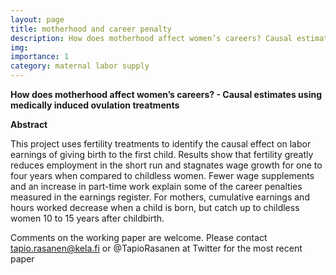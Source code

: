 ```yaml
---
layout: page
title: motherhood and career penalty 
description: How does motherhood affect women’s careers? Causal estimates using medically induced ovulation treatments
img:
importance: 1
category: maternal labor supply
---
```


**How does motherhood affect women’s careers? - Causal estimates using medically induced ovulation treatments**

**Abstract**

This project uses fertility treatments to identify the causal effect on labor earnings of giving birth to the first child. Results show that fertility greatly reduces employment in the short run and stagnates wage growth for one to four years when compared to childless women. Fewer wage supplements and an increase in part-time work explain some of the career penalties measured in the earnings register. For mothers, cumulative earnings and hours worked decrease when a child is born, but catch up to childless women 10 to 15 years after childbirth.

Comments on the working paper are welcome. Please contact tapio.rasanen@kela.fi or @TapioRasanen at Twitter for the most recent paper